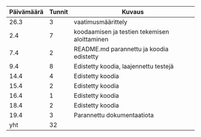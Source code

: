 Päivämäärä | Tunnit | Kuvaus
---------- | ------ | ------
26.3 | 3 | vaatimusmäärittely
2.4 | 7 | koodaamisen ja testien tekemisen aloittaminen
7.4 | 2 | README.md parannettu ja koodia edistetty
9.4 | 8 | Edistetty koodia, laajennettu testejä
14.4 | 4 | Edistetty koodia
15.4 | 2 | Edistetty koodia
16.4 | 1 | Edistetty koodia
18.4 | 2 | Edistetty koodia
19.4 | 3 | Parannettu dokumentaatiota
yht | 32 | 
